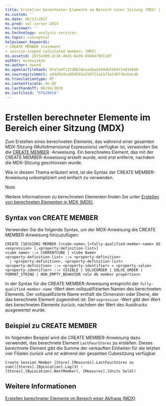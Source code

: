 ```yaml
---
title: Erstellen berechneter Elemente im Bereich einer Sitzung (MDX) | Microsoft-Dokumentation
ms.custom: ''
ms.date: 06/13/2017
ms.prod: sql-server-2014
ms.reviewer: ''
ms.technology: analysis-services
ms.topic: conceptual
helpviewer_keywords:
- CREATE MEMBER statement
- session-scoped calculated members [MDX]
ms.assetid: 2875ed89-2c26-4645-8ed9-8848479d110f
author: minewiskan
ms.author: owend
ms.openlocfilehash: 8fe7a9f137d8b74eaa5bad104dbfdb471dd14588
ms.sourcegitcommit: ad4d92dce894592a259721a1571b1d8736abacdb
ms.translationtype: MT
ms.contentlocale: de-DE
ms.lasthandoff: 08/04/2020
ms.locfileid: "87620616"
---
```

# <a name="creating-session-scoped-calculated-members-mdx"></a>Erstellen berechneter Elemente im Bereich einer Sitzung (MDX)
  Zum Erstellen eines berechneten Elements, das während einer gesamten MDX-Sitzung (Multidimensional Expressions) verfügbar ist, verwenden Sie die [CREATE MEMBER](/sql/mdx/mdx-data-definition-create-member) -Anweisung. Ein berechnetes Element, das mit der CREATE MEMBER-Anweisung erstellt wurde, wird erst entfernt, nachdem die MDX-Sitzung geschlossen wurde.  
  
 Wie in diesem Thema erläutert wird, ist die Syntax der CREATE MEMBER-Anweisung unkompliziert und einfach zu verwenden.  
  
> [!NOTE]  
>  Weitere Informationen zu berechneten Elementen finden Sie unter [Erstellen von berechneten Elementen in MDX &#40;MDX&#41;](mdx-calculated-members-building-calculated-members.md).  
  
## <a name="create-member-syntax"></a>Syntax von CREATE MEMBER  
 Verwenden Sie die folgende Syntax, um der MDX-Anweisung die CREATE MEMBER-Anweisung hinzuzufügen:  
  
```  
CREATE [SESSION] MEMBER [<cube-name>.]<fully-qualified-member-name> AS <expression> [,<property-definition-list>]  
<cube name> ::= CURRENTCUBE | <Cube Name>  
<property-definition-list> ::= <property-definition>  
  | <property-definition>, <property-definition-list>  
<property-definition> ::= <property-identifier> = <property-value>  
<property-identifier> ::= VISIBLE | SOLVEORDER | SOLVE_ORDER | FORMAT_STRING | NON_EMPTY_BEHAVIOR <ole db member properties>  
```  
  
 In der Syntax für die CREATE MEMBER-Anweisung entspricht der `fully-qualified-member-name` -Wert dem vollqualifizierten Namen des berechneten Elements. Der vollqualifizierte Name enthält die Dimension oder Ebene, der das berechnete Element zugeordnet ist. Der `expression` -Wert gibt den Wert des berechneten Elements zurück, nachdem der Wert des Ausdrucks ausgewertet wurde.  
  
## <a name="create-member-example"></a>Beispiel zu CREATE MEMBER  
 Im folgenden Beispiel wird die CREATE MEMBER-Anweisung dazu verwendet, das berechnete Element `LastFourStores` zu erstellen. Dieses berechnete Element gibt die Summe der verkauften Einheiten für die letzten vier Filialen zurück und ist während der gesamten Cubesitzung verfügbar.  
  
```  
Create Session Member [Store].[Measures].LastFourStores as   
sum(([Stores].[ByLocation].Lag(3) :  
[Stores].[ByLocation].NextMember), [Measures].[Units Sold])  
```  
  
## <a name="see-also"></a>Weitere Informationen  
 [Erstellen berechneter Elemente im Bereich einer Abfrage &#40;MDX&#41;](mdx-calculated-members-query-scoped-calculated-members.md)  
  
  
